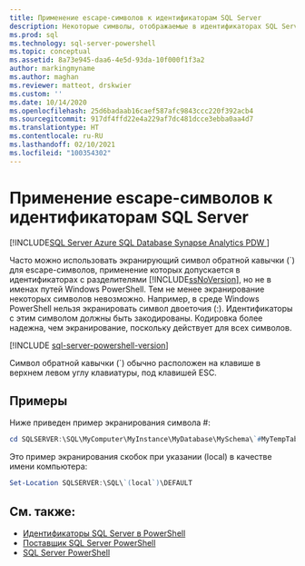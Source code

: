 ```yaml
---
title: Применение escape-символов к идентификаторам SQL Server
description: Некоторые символы, отображаемые в идентификаторах SQL Server с разделителями, не поддерживаются в путях Windows PowerShell. Узнайте, как можно экранировать некоторые из них с помощью символа обратной кавычки.
ms.prod: sql
ms.technology: sql-server-powershell
ms.topic: conceptual
ms.assetid: 8a73e945-daa6-4e5d-93da-10f000f1f3a2
author: markingmyname
ms.author: maghan
ms.reviewer: matteot, drskwier
ms.custom: ''
ms.date: 10/14/2020
ms.openlocfilehash: 25d6badaab16caef587afc9843ccc220f392acb4
ms.sourcegitcommit: 917df4ffd22e4a229af7dc481dcce3ebba0aa4d7
ms.translationtype: HT
ms.contentlocale: ru-RU
ms.lasthandoff: 02/10/2021
ms.locfileid: "100354302"
---
```

# <a name="escape-sql-server-identifiers"></a>Применение escape-символов к идентификаторам SQL Server

[!INCLUDE[SQL Server Azure SQL Database Synapse Analytics PDW ](../includes/applies-to-version/sql-asdb-asdbmi-asa-pdw.md)]

Часто можно использовать экранирующий символ обратной кавычки (`) для escape-символов, применение которых допускается в идентификаторах с разделителями [!INCLUDE[ssNoVersion](../includes/ssnoversion-md.md)], но не в именах путей Windows PowerShell. Тем не менее экранирование некоторых символов невозможно. Например, в среде Windows PowerShell нельзя экранировать символ двоеточия (:). Идентификаторы с этим символом должны быть закодированы. Кодировка более надежна, чем экранирование, поскольку действует для всех символов.  

[!INCLUDE [sql-server-powershell-version](../includes/sql-server-powershell-version.md)]

Символ обратной кавычки (`) обычно расположен на клавише в верхнем левом углу клавиатуры, под клавишей ESC.  

## <a name="examples"></a>Примеры

Ниже приведен пример экранирования символа #:  

```powershell
cd SQLSERVER:\SQL\MyComputer\MyInstance\MyDatabase\MySchema\`#MyTempTable  
```

Это пример экранирования скобок при указании (local) в качестве имени компьютера:  

```powershell
Set-Location SQLSERVER:\SQL\`(local`)\DEFAULT  
```

## <a name="see-also"></a>См. также:

- [Идентификаторы SQL Server в PowerShell](sql-server-identifiers-in-powershell.md)
- [Поставщик SQL Server PowerShell](sql-server-powershell-provider.md)
- [SQL Server PowerShell](sql-server-powershell.md)